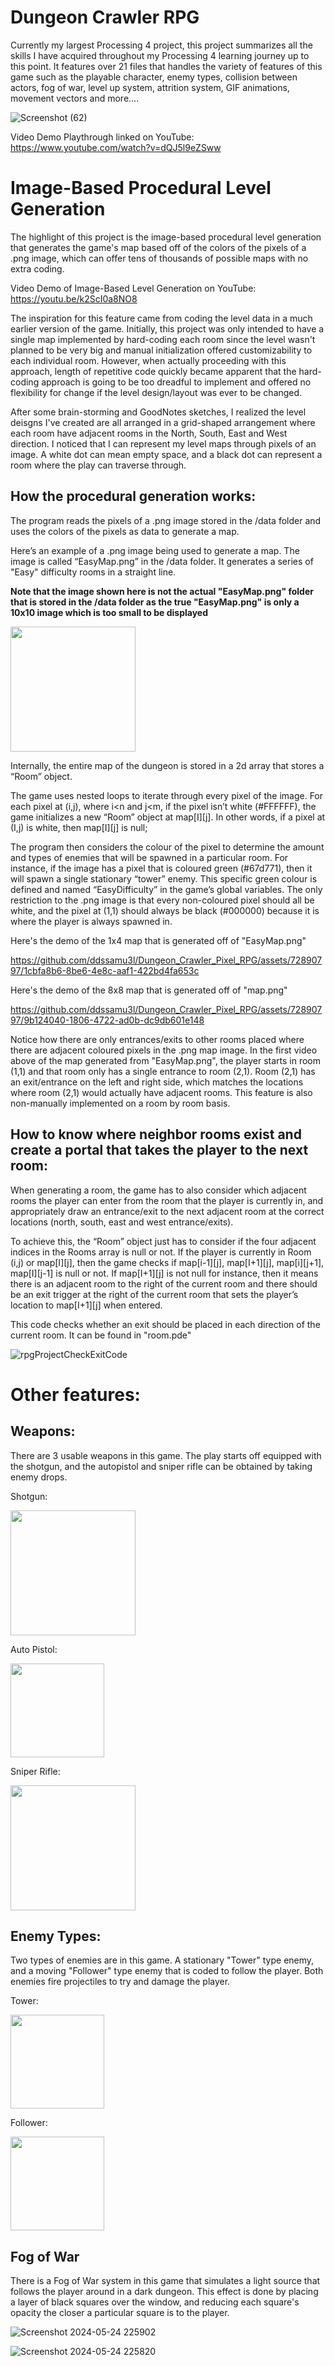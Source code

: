 # Dungeon Crawler RPG
Currently my largest Processing 4 project, this project summarizes all the skills I have acquired throughout my Processing 4 learning journey up to this point. It features over 21 files that handles the variety of features of this game such as the playable character, enemy types, collision between actors, fog of war, level up system, attrition system, GIF animations, movement vectors and more....

![Screenshot (62)](https://github.com/ddssamu3l/Dungeon_Crawler_Pixel_RPG/assets/72890797/b17e0165-7a17-4702-a3b7-bec02277df72)

Video Demo Playthrough linked on YouTube:
https://www.youtube.com/watch?v=dQJ5l9eZSww

# Image-Based Procedural Level Generation

The highlight of this project is the image-based procedural level generation that generates the game's map based off of the colors of the pixels of a .png image, which can offer tens of thousands of possible maps with no extra coding.

Video Demo of Image-Based Level Generation on YouTube: https://youtu.be/k2ScI0a8NO8

The inspiration for this feature came from coding the level data in a much earlier version of the game. Initially, this project was only intended to have a single map implemented by hard-coding each room since the level wasn't planned to be very big and manual initialization offered customizability to each individual room. However, when actually proceeding with this approach, length of repetitive code quickly became apparent that the hard-coding approach is going to be too dreadful to implement and offered no flexibility for change if the level design/layout was ever to be changed. 

After some brain-storming and GoodNotes sketches, I realized the level deisgns I've created are all arranged in a grid-shaped arrangement where each room have adjacent rooms in the North, South, East and West direction. I noticed that I can represent my level maps through pixels of an image. A white dot can mean empty space, and a black dot can represent a room where the play can traverse through. 


## How the procedural generation works:

The program reads the pixels of a .png image stored in the /data folder and uses the colors of the pixels as data to generate a map. 

Here’s an example of a .png image being used to generate a map. The image is called “EasyMap.png” in the /data folder. It generates a series of "Easy" difficulty rooms in a straight line. 

**Note that the image shown here is not the actual "EasyMap.png" folder that is stored in the /data folder as the true "EasyMap.png" is only a 10x10 image which is too small to be displayed**

<img src= "https://github.com/ddssamu3l/Dungeon_Crawler_Pixel_RPG/assets/72890797/3cfb590e-b28e-4a60-a614-67a4d835595a" width="200" />

Internally, the entire map of the dungeon is stored in a 2d array that stores a “Room” object.

The game uses nested loops to iterate through every pixel of the image.
For each pixel at (i,j), where i<n and j<m, if the pixel isn’t white (#FFFFFF), the game initializes a new “Room” object at map[I][j]. In other words, if a pixel at (I,j) is white, then map[I][j] is null;

The program then considers the colour of the pixel to determine the amount and types of enemies that will be spawned in a particular room. For instance, if the image has a pixel that is coloured green (#67d771), then it will spawn a single stationary “tower” enemy. This specific green colour is defined and named “EasyDifficulty” in the game’s global variables. The only restriction to the .png image is that every non-coloured pixel should all be white, and the pixel at (1,1) should always be black (#000000) because it is where the player is always spawned in.

Here's the demo of the 1x4 map that is generated off of "EasyMap.png"

https://github.com/ddssamu3l/Dungeon_Crawler_Pixel_RPG/assets/72890797/1cbfa8b6-8be6-4e8c-aaf1-422bd4fa653c

Here's the demo of the 8x8 map that is generated off of "map.png"

https://github.com/ddssamu3l/Dungeon_Crawler_Pixel_RPG/assets/72890797/9b124040-1806-4722-ad0b-dc9db601e148

Notice how there are only entrances/exits to other rooms placed where there are adjacent coloured pixels in the .png map image. In the first video above of the map generated from "EasyMap.png", the player starts in room (1,1) and that room only has a single entrance to room (2,1). Room (2,1) has an exit/entrance on the left and right side, which matches the locations where room (2,1) would actually have adjacent rooms. This feature is also non-manually implemented on a room by room basis. 

## How to know where neighbor rooms exist and create a portal that takes the player to the next room:

When generating a room, the game has to also consider which adjacent rooms the player can enter from the room that the player is currently in, and appropriately draw an entrance/exit to the next adjacent room at the correct locations (north, south, east and west entrance/exits).

To achieve this, the “Room” object just has to consider if the four adjacent indices in the Rooms array is null or not. If the player is currently in Room (i,j) or map[I][j], then the game checks if map[i-1][j], map[I+1][j], map[i][j+1], map[I][j-1] is null or not. If map[I+1][j] is not null for instance, then it means there is an adjacent room to the right of the current room and there should be an exit trigger at the right of the current room that sets the player’s location to map[I+1][j] when entered. 

This code checks whether an exit should be placed in each direction of the current room. It can be found in "room.pde"

![rpgProjectCheckExitCode](https://github.com/ddssamu3l/Dungeon_Crawler_Pixel_RPG/assets/72890797/81c0614f-6d87-416d-b54d-56364f92749e)


# Other features:

## Weapons:
There are 3 usable weapons in this game. The play starts off equipped with the shotgun, and the autopistol and sniper rifle can be obtained by taking enemy drops.

Shotgun:

<img src= "https://github.com/ddssamu3l/Dungeon_Crawler_Pixel_RPG/assets/72890797/b929fb44-33bc-4b46-b003-d31b9243242d" width="200" />

Auto Pistol:

<img src= "https://github.com/ddssamu3l/Dungeon_Crawler_Pixel_RPG/assets/72890797/9c60a827-5e1d-4ccf-ba96-0a6ad70985a4" width="150" />

Sniper Rifle:

<img src= "https://github.com/ddssamu3l/Dungeon_Crawler_Pixel_RPG/assets/72890797/20365893-401b-45d9-b628-ee4a1ed11351" width="200" />

## Enemy Types:
Two types of enemies are in this game. A stationary "Tower" type enemy, and a moving "Follower" type enemy that is coded to follow the player. Both enemies fire projectiles to try and damage the player.

Tower:

<img src= "https://github.com/ddssamu3l/Dungeon_Crawler_Pixel_RPG/assets/72890797/93d68a93-fe32-4f13-8b4c-b169f2a12891" width="150" />

Follower:

<img src= "https://github.com/ddssamu3l/Dungeon_Crawler_Pixel_RPG/assets/72890797/bed0a82a-8366-4397-8009-e16147c7f29c" width="150" />

## Fog of War

There is a Fog of War system in this game that simulates a light source that follows the player around in a dark dungeon. This effect is done by placing a layer of black squares over the window, and reducing each square's opacity the closer a particular square is to the player.

![Screenshot 2024-05-24 225902](https://github.com/ddssamu3l/Dungeon_Crawler_Pixel_RPG/assets/72890797/4d43fc5e-ffad-46ac-940e-aa7372efcb03)


![Screenshot 2024-05-24 225820](https://github.com/ddssamu3l/Dungeon_Crawler_Pixel_RPG/assets/72890797/03e2f331-c19b-4907-bd41-233633c38282)






